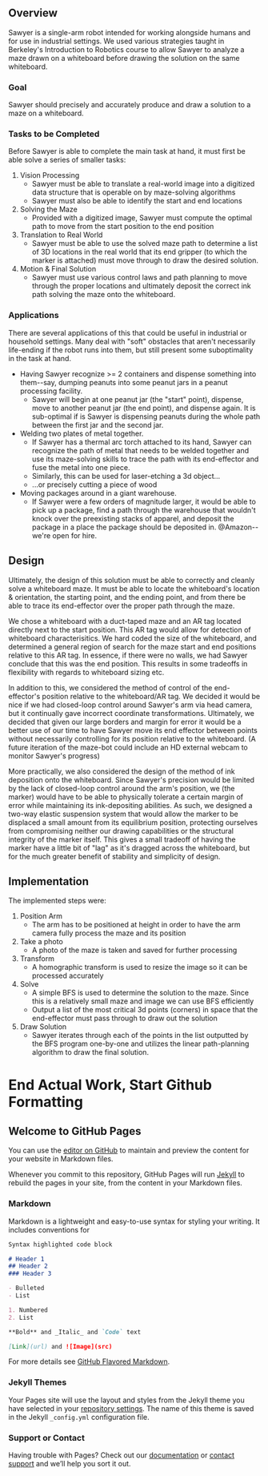## Overview
Sawyer is a single-arm robot intended for working alongside humans and for use in industrial settings. We used various strategies taught in Berkeley's Introduction to Robotics course to allow Sawyer to analyze a maze drawn on a whiteboard before drawing the solution on the same whiteboard. 
### Goal
Sawyer should precisely and accurately produce and draw a solution to a maze on a whiteboard. 
### Tasks to be Completed
Before Sawyer is able to complete the main task at hand, it must first be able solve a series of smaller tasks: 
1. Vision Processing
   - Sawyer must be able to translate a real-world image into a digitized data structure that is operable on by maze-solving algorithms
   - Sawyer must also be able to identify the start and end locations
2. Solving the Maze
   - Provided with a digitized image, Sawyer must compute the optimal path to move from the start position to the end position
3. Translation to Real World
   - Sawyer must be able to use the solved maze path to determine a list of 3D locations in the real world that its end gripper (to which the marker is attached) must move through to draw the desired solution. 
4. Motion & Final Solution
   - Sawyer must use various control laws and path planning to move through the proper locations and ultimately deposit the correct ink path solving the maze onto the whiteboard. 

### Applications
There are several applications of this that could be useful in industrial or household settings. Many deal with "soft" obstacles that aren't necessarily life-ending if the robot runs into them, but still present some suboptimality in the task at hand. 
- Having Sawyer recognize >= 2 containers and dispense something into them--say, dumping peanuts into some peanut jars in a peanut processing facility. 
  - Sawyer will begin at one peanut jar (the "start" point), dispense, move to another peanut jar (the end point), and dispense again. It is sub-optimal if is Sawyer is dispensing peanuts during the whole path between the first jar and the second jar. 
- Welding two plates of metal together. 
  - If Sawyer has a thermal arc torch attached to its hand, Sawyer can recognize the path of metal that needs to be welded together and use its maze-solving skills to trace the path with its end-effector and fuse the metal into one piece. 
  - Similarly, this can be used for laser-etching a 3d object...
  - ...or precisely cutting a piece of wood
- Moving packages around in a giant warehouse.
  - If Sawyer were a few orders of magnitude larger, it would be able to pick up a package, find a path through the warehouse that wouldn't knock over the preexisting stacks of apparel, and deposit the package in a place the package should be deposited in. @Amazon--we're open for hire. 

## Design
Ultimately, the design of this solution must be able to correctly and cleanly solve a whiteboard maze. It must be able to locate the whiteboard's location & orientation, the starting point, and the ending point, and from there be able to trace its end-effector over the proper path through the maze. 

We chose a whiteboard with a duct-taped maze and an AR tag located directly next to the start position. This AR tag would allow for detection of whiteboard characterisitics. We hard coded the size of the whiteboard, and determined a general region of search for the maze start and end positions relative to this AR tag. In essence, if there were no walls, we had Sawyer conclude that this was the end position. This results in some tradeoffs in flexibility with regards to whiteboard sizing etc. 

In addition to this, we considered the method of control of the end-effector's position relative to the whiteboard/AR tag. We decided it would be nice if we had closed-loop control around Sawyer's arm via head camera, but it continually gave incorrect coordinate transformations. Ultimately, we decided that given our large borders and margin for error it would be a better use of our time to have Sawyer move its end effector between points without necessarily controlling for its position relative to the whiteboard. (A future iteration of the maze-bot could include an HD external webcam to monitor Sawyer's progress)

More practically, we also considered the design of the method of ink deposition onto the whiteboard. Since Sawyer's precision would be limited by the lack of closed-loop control around the arm's position, we (the marker) would have to be able to physically tolerate a certain margin of error while maintaining its ink-depositing abilities. 
As such, we designed a two-way elastic suspension system that would allow the marker to be displaced a small amount from its equilibrium position, protecting ourselves from compromising neither our drawing capabilities or the structural integrity of the marker itself. This gives a small tradeoff of having the marker have a little bit of "lag" as it's dragged across the whiteboard, but for the much greater benefit of stability and simplicity of design.

## Implementation
The implemented steps were:
1. Position Arm
   - The arm has to be positioned at height in order to have the arm camera fully process the maze and its position
2. Take a photo
   - A photo of the maze is taken and saved for further processing
3. Transform
   - A homographic transform is used to resize the image so it can be processed accurately
4. Solve
   - A simple BFS is used to determine the solution to the maze. Since this is a relatively small maze and image we can use BFS efficiently
   - Output a list of the most critical 3d points (corners) in space that the end-effector must pass through to draw out the solution
5. Draw Solution
   - Sawyer iterates through each of the points in the list outputted by the BFS program one-by-one and utilizes the linear path-planning algorithm to draw the final solution. 



# End Actual Work, Start Github Formatting


## Welcome to GitHub Pages

You can use the [editor on GitHub](https://github.com/gkimball1/maze-bot/edit/master/README.md) to maintain and preview the content for your website in Markdown files.

Whenever you commit to this repository, GitHub Pages will run [Jekyll](https://jekyllrb.com/) to rebuild the pages in your site, from the content in your Markdown files.

### Markdown

Markdown is a lightweight and easy-to-use syntax for styling your writing. It includes conventions for

```markdown
Syntax highlighted code block

# Header 1
## Header 2
### Header 3

- Bulleted
- List

1. Numbered
2. List

**Bold** and _Italic_ and `Code` text

[Link](url) and ![Image](src)
```

For more details see [GitHub Flavored Markdown](https://guides.github.com/features/mastering-markdown/).

### Jekyll Themes

Your Pages site will use the layout and styles from the Jekyll theme you have selected in your [repository settings](https://github.com/gkimball1/maze-bot/settings). The name of this theme is saved in the Jekyll `_config.yml` configuration file.

### Support or Contact

Having trouble with Pages? Check out our [documentation](https://help.github.com/categories/github-pages-basics/) or [contact support](https://github.com/contact) and we’ll help you sort it out.
